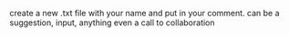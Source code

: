 create a new .txt file with your name and put in your comment.
can be a suggestion, input, anything even a call to collaboration
